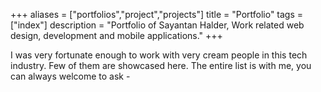 +++
aliases = ["portfolios","project","projects"]
title = "Portfolio"
tags = ["index"]
description = "Portfolio of Sayantan Halder, Work related web design, development and mobile applications."
+++

I was very fortunate enough to work with very cream people in this tech industry. Few of them are showcased here. The entire list is with me, you can always welcome to ask -